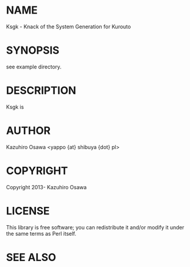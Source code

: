 # NAME

Ksgk - Knack of the System Generation for Kurouto

# SYNOPSIS

see example directory.

# DESCRIPTION

Ksgk is

# AUTHOR

Kazuhiro Osawa <yappo {at} shibuya {dot} pl>

# COPYRIGHT

Copyright 2013- Kazuhiro Osawa

# LICENSE

This library is free software; you can redistribute it and/or modify
it under the same terms as Perl itself.

# SEE ALSO
